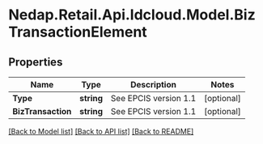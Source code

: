 # Nedap.Retail.Api.Idcloud.Model.BizTransactionElement
## Properties

Name | Type | Description | Notes
------------ | ------------- | ------------- | -------------
**Type** | **string** | See EPCIS version 1.1 | [optional] 
**BizTransaction** | **string** | See EPCIS version 1.1 | [optional] 

[[Back to Model list]](../README.md#documentation-for-models) [[Back to API list]](../README.md#documentation-for-api-endpoints) [[Back to README]](../README.md)

